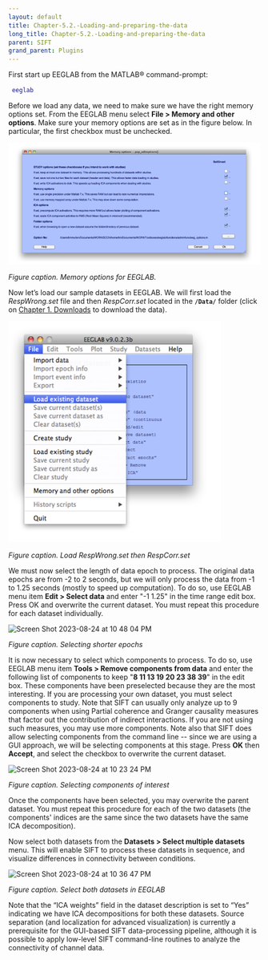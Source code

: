 ```yaml
---
layout: default
title: Chapter-5.2.-Loading-and-preparing-the-data
long_title: Chapter-5.2.-Loading-and-preparing-the-data
parent: SIFT
grand_parent: Plugins
---
```

First start up EEGLAB from the MATLAB® command-prompt:



``` matlab
 eeglab
```


Before we load any data, we need to make sure we have the right memory
options set. From the EEGLAB menu select **File > Memory and other options**. Make sure your memory options are set as in the figure below. In particular, the first checkbox must be unchecked.



![Image:images/SIFTfig4.png](images/SIFTfig4.png )

*Figure caption. Memory options for EEGLAB.*

Now let’s load our sample datasets in EEGLAB. We will first load the
*RespWrong.set* file and then *RespCorr.set* located in the
**<SIFT-path>`/Data/`** folder (click on [Chapter 1. Downloads](Chapter-1.-Downloads) to download the data).

![Image:images/SIFTfig5.jpg](images/SIFTfig5.jpg )

*Figure caption. Load RespWrong.set then RespCorr.set*

We must now select the length of data epoch to process. The original data epochs are from -2 to 2 seconds, but we will only process the data from -1 to 1.25 seconds (mostly to speed up computation). To do so, use EEGLAB menu item **Edit > Select data** and enter "-1 1.25" in the time range edit box. Press OK and overwrite the current dataset. You must repeat this procedure for each dataset individually.
 
![Screen Shot 2023-08-24 at 10 48 04 PM](https://github.com/sccn/SIFT/assets/1872705/b6c48212-3c6a-4838-be6e-eb47bfff871d)

*Figure caption. Selecting shorter epochs*

It is now necessary to select which components to process. To do so, use 
EEGLAB menu item **Tools > Remove components from data** and enter the following list of components to keep "**8 11 13 19 20 23 38 39**" in the edit box. These components have been preselected because they are the most interesting. If you are processing your own dataset, you must select components to study. Note that SIFT can usually only analyze up to 9 components when using Partial coherence and Granger causality measures that factor out the contribution of indirect interactions. If you are not using such measures, you may use more components. Note also that SIFT does allow selecting components from the command line -- since we are using a GUI approach, we will be selecting components at this stage. Press **OK** then **Accept**, and select the checkbox to overwrite the current dataset.

![Screen Shot 2023-08-24 at 10 23 24 PM](https://github.com/sccn/SIFT/assets/1872705/5d64bd70-5143-4c00-a686-1d5a5ba7e01a)

*Figure caption. Selecting components of interest*

Once the components have been selected, you may overwrite the parent dataset. You must repeat this procedure for each of the two datasets (the components' indices are the same since the two datasets have the same ICA decomposition).

Now select both datasets from the **Datasets > Select multiple datasets** menu. This will enable SIFT to process these
datasets in sequence, and visualize differences in connectivity between
conditions.

![Screen Shot 2023-08-24 at 10 36 47 PM](https://github.com/sccn/SIFT/assets/1872705/4cfc67b6-c94d-4216-abcd-b09829cd4cd4)

*Figure caption. Select both datasets in EEGLAB*

Note that the “ICA weights” field in the dataset description is set to
“Yes” indicating we have ICA decompositions for both these datasets.
Source separation (and localization for advanced visualization) is
currently a prerequisite for the GUI-based SIFT data-processing
pipeline, although it is possible to apply low-level SIFT command-line
routines to analyze the connectivity of channel data.


